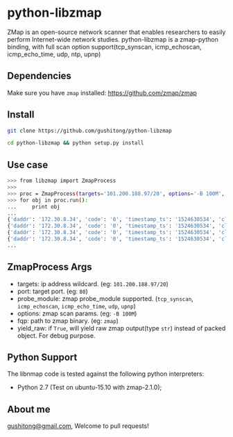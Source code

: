 python-libzmap
==============

ZMap is an open-source network scanner that enables researchers to easily perform Internet-wide network studies. 
python-libzmap is a zmap-python binding, with full scan option support(tcp_synscan, icmp_echoscan, icmp_echo_time, udp, ntp, upnp)

Dependencies
------------

Make sure you have `zmap` installed: https://github.com/zmap/zmap


Install
--------

```bash
git clone https://github.com/gushitong/python-libzmap
```

```bash
cd python-libzmap && python setup.py install
```


Use case
-------

```bash
>>> from libzmap import ZmapProcess
>>> 
>>> proc = ZmapProcess(targets='101.200.188.97/20', options='-B 100M', probe_module='icmp_echoscan')
>>> for obj in proc.run():
...     print obj
... 
{'daddr': '172.30.8.34', 'code': '0', 'timestamp_ts': '1524630534', 'classification': 'echoreply', 'seq': '0', 'timestamp_us': '196136\n', 'saddr': '101.200.178.99', 'success': '1', 'icmp_id': '50011', 'saddr_raw': '1672661093', 'repeat': '0', 'ttl': '52', 'ipid': '20469', 'daddr_raw': '570957484', 'type': '0', 'cooldown': '1', 'timestamp_str': '2018-04-25T12:28:54.196+0800'}
{'daddr': '172.30.8.34', 'code': '0', 'timestamp_ts': '1524630534', 'classification': 'echoreply', 'seq': '0', 'timestamp_us': '196183\n', 'saddr': '101.200.176.161', 'success': '1', 'icmp_id': '25116', 'saddr_raw': '2712717413', 'repeat': '0', 'ttl': '52', 'ipid': '38111', 'daddr_raw': '570957484', 'type': '0', 'cooldown': '1', 'timestamp_str': '2018-04-25T12:28:54.196+0800'}
{'daddr': '172.30.8.34', 'code': '0', 'timestamp_ts': '1524630534', 'classification': 'echoreply', 'seq': '0', 'timestamp_us': '196199\n', 'saddr': '101.200.188.190', 'success': '1', 'icmp_id': '9652', 'saddr_raw': '3200043109', 'repeat': '0', 'ttl': '52', 'ipid': '45756', 'daddr_raw': '570957484', 'type': '0', 'cooldown': '1', 'timestamp_str': '2018-04-25T12:28:54.196+0800'}
{'daddr': '172.30.8.34', 'code': '0', 'timestamp_ts': '1524630534', 'classification': 'echoreply', 'seq': '0', 'timestamp_us': '196216\n', 'saddr': '101.200.177.21', 'success': '1', 'icmp_id': '59041', 'saddr_raw': '363972709', 'repeat': '0', 'ttl': '52', 'ipid': '63177', 'daddr_raw': '570957484', 'type': '0', 'cooldown': '1', 'timestamp_str': '2018-04-25T12:28:54.196+0800'}
...
```

ZmapProcess Args
------------------
* targets: ip address wildcard. (eg: `101.200.188.97/20`)
* port: target port. (eg: `80`)
* probe_module: zmap probe_module supported. (`tcp_synscan`, `icmp_echoscan`, `icmp_echo_time`,  `udp`, `upnp`)
* options: zmap scan params. (eg: `-B 100M`)
* fqp: path to zmap binary. (eg: `zmap`)
* yield_raw: if `True`, will yield raw zmap output(type `str`) instead of packed object. For debug purpose.


Python Support
--------------

The libnmap code is tested against the following python interpreters:

- Python 2.7 (Test on ubuntu-15.10 with zmap-2.1.0);


About me
------------

gushitong@gmail.com, Welcome to pull requests! 
